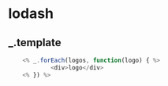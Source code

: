 # lodash
## _.template
```js
	<% _.forEach(logos, function(logo) { %>
			<div>logo</div>
	<% }) %>
```
